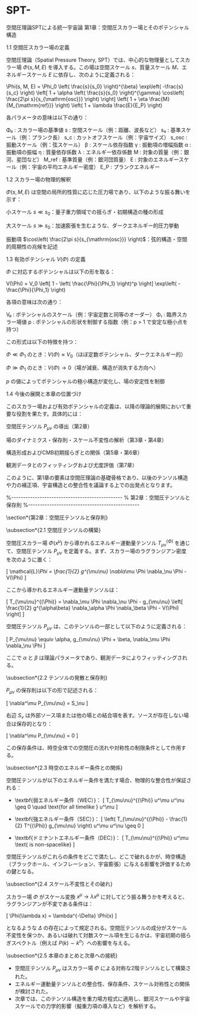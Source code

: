 # SPT-
空間圧理論SPTによる統一宇宙論
第1章：空間圧スカラー場とそのポテンシャル構造

1.1 空間圧スカラー場の定義

空間圧理論（Spatial Pressure Theory, SPT）では、中心的な物理量としてスカラー場 $\Phi(s, M, E)$ を導入する。この場は空間スケール $s$、質量スケール $M$、エネルギースケール $E$ に依存し、次のように定義される：

\Phi(s, M, E) = \Phi_0 \left( \frac{s}{s_0} \right)^{\beta} 
\exp\left( -\frac{s}{s_c} \right) 
\left[ 1 + \alpha \left( \frac{s}{s_0} \right)^{\gamma} \cos\left( \frac{2\pi s}{s_{\mathrm{osc}}} \right) \right] 
\left( 1 + \eta \frac{M}{M_{\mathrm{ref}}} \right) 
\left( 1 + \lambda \frac{E}{E_P} \right)

各パラメータの意味は以下の通り：

Φ₀      : スカラー場の基準値
s       : 空間スケール（例：距離、波長など）
s₀      : 基準スケール（例：プランク長）
s_c     : カットオフスケール（例：宇宙サイズ）
s_osc   : 振動スケール（例：弦スケール）
β       : スケール依存指数
γ       : 振動項の増幅指数
α       : 振動項の振幅
η       : 質量依存係数
λ       : エネルギー依存係数
M       : 対象の質量（例：銀河、星団など）
M_ref   : 基準質量（例：銀河団質量）
E       : 対象のエネルギースケール（例：宇宙の平均エネルギー密度）
E_P     : プランクエネルギー

1.2 スカラー場の物理的解釈

$\Phi(s, M, E)$ は空間の局所的性質に応じた圧力場であり、以下のような振る舞いを示す：

小スケール $s \ll s_0$：量子重力領域での揺らぎ・初期構造の種の形成

大スケール $s \gg s_0$：加速膨張を生むような、ダークエネルギー的圧力挙動

振動項 $\cos\left( \frac{2\pi s}{s_{\mathrm{osc}}} \right)$：弦的構造・空間的周期性の兆候を記述


1.3 有効ポテンシャル $V(\Phi)$ の定義

$\Phi$ に対応するポテンシャルは以下の形を取る：

V(\Phi) = V_0 \left[ 1 - \left( \frac{\Phi}{\Phi_1} \right)^p \right] 
\exp\left( -\frac{\Phi}{\Phi_1} \right)

各項の意味は次の通り：

V₀     : ポテンシャルのスケール（例：宇宙定数と同等のオーダー）
Φ₁     : 臨界スカラー場値
p      : ポテンシャルの形状を制御する指数（例：p > 1 で安定な極小点を持つ）

この形式は以下の特徴を持つ：

$\Phi \ll \Phi_1$ のとき：$V(\Phi) \approx V_0$（ほぼ定数ポテンシャル、ダークエネルギー的）

$\Phi \gg \Phi_1$ のとき：$V(\Phi) \to 0$（場が減衰、構造が消失する方向へ）

$p$ の値によってポテンシャルの極小構造が変化し、場の安定性を制御


1.4 今後の展開と本章の位置づけ

このスカラー場および有効ポテンシャルの定義は、以降の理論的展開において重要な役割を果たす。具体的には：

空間圧テンソル $P_{\mu\nu}$ の導出（第2章）

場のダイナミクス・保存則・スケール不変性の解析（第3章・第4章）

構造形成およびCMB初期揺らぎとの関係（第5章・第6章）

観測データとのフィッティングおよび尤度評価（第7章）


このように、第1章の要素は空間圧理論の基礎骨格であり、以後のテンソル構造や力の補正項、宇宙構造との整合性を議論する上での出発点となります。

%-----------------------------------------------
% 第2章：空間圧テンソルと保存則
%-----------------------------------------------

\section*{第2章：空間圧テンソルと保存則}

\subsection*{2.1 空間圧テンソルの構築}

空間圧スカラー場 $\Phi(x^\mu)$ から導かれるエネルギー運動量テンソル $T_{\mu\nu}^{(\Phi)}$ を通じて、空間圧テンソル $P_{\mu\nu}$ を定義する。まず、スカラー場のラグランジアン密度を次のように置く：

\[
\mathcal{L}_\Phi = \frac{1}{2} g^{\mu\nu} \nabla_\mu \Phi \nabla_\nu \Phi - V(\Phi)
\]

ここから導かれるエネルギー運動量テンソルは：

\[
T_{\mu\nu}^{(\Phi)} = \nabla_\mu \Phi \nabla_\nu \Phi - g_{\mu\nu} \left[ \frac{1}{2} g^{\alpha\beta} \nabla_\alpha \Phi \nabla_\beta \Phi - V(\Phi) \right]
\]

空間圧テンソル $P_{\mu\nu}$ は、このテンソルの一部として以下のように定義される：

\[
P_{\mu\nu} \equiv \alpha\, g_{\mu\nu} \Phi + \beta\, \nabla_\mu \Phi \nabla_\nu \Phi
\]

ここで $\alpha$ と $\beta$ は理論パラメータであり、観測データによりフィッティングされる。

\subsection*{2.2 テンソルの発散と保存則}

$P_{\mu\nu}$ の保存則は以下の形で記述される：

\[
\nabla^\mu P_{\mu\nu} = S_\nu
\]

右辺 $S_\nu$ は外部ソース項または他の場との結合項を表す。ソースが存在しない場合は保存的となり：

\[
\nabla^\mu P_{\mu\nu} = 0
\]

この保存条件は、時空全体での空間圧の流れや対称性の制限条件として作用する。

\subsection*{2.3 時空のエネルギー条件との関係}

空間圧テンソルが以下のエネルギー条件を満たす場合、物理的な整合性が保証される：

- \textbf{弱エネルギー条件（WEC）}：
\[
T_{\mu\nu}^{(\Phi)} u^\mu u^\nu \geq 0 \quad \text{for all timelike } u^\mu
\]

- \textbf{強エネルギー条件（SEC）}：
\[
\left( T_{\mu\nu}^{(\Phi)} - \frac{1}{2} T^{(\Phi)} g_{\mu\nu} \right) u^\mu u^\nu \geq 0
\]

- \textbf{ドミナントエネルギー条件（DEC）}：
\[
T_{\mu\nu}^{(\Phi)} u^\mu \text{ is non-spacelike}
\]

空間圧テンソルがこれらの条件をどこで満たし、どこで破れるかが、時空構造（ブラックホール、インフレーション、宇宙膨張）に与える影響を評価するための鍵となる。

\subsection*{2.4 スケール不変性とその破れ}

スカラー場 $\Phi$ がスケール変換 $x^\mu \rightarrow \lambda x^\mu$ に対してどう振る舞うかを考えると、ラグランジアンが不変である条件は：

\[
\Phi(\lambda x) = \lambda^{-\Delta} \Phi(x)
\]

となるような $\Delta$ の存在によって規定される。空間圧テンソルの成分がスケール不変性を保つか、あるいは破れて対数スケール項を生じるかは、宇宙初期の揺らぎスペクトル（例えば $P(k) \sim k^n$）への影響を与える。

\subsection*{2.5 本章のまとめと次章への接続}

- 空間圧テンソル $P_{\mu\nu}$ はスカラー場 $\Phi$ による対称な2階テンソルとして構築された。
- エネルギー運動量テンソルとの整合性、保存条件、スケール対称性との関係が検討された。
- 次章では、このテンソル構造を重力場方程式に適用し、銀河スケールや宇宙スケールでの力学的影響（擬重力項の導入など）を解析する。


